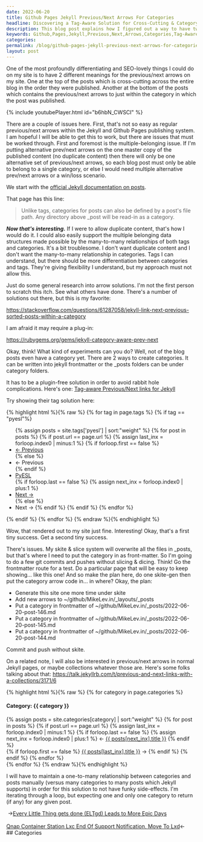 ```yaml
---
date: 2022-06-20
title: Github Pages Jekyll Previous/Next Arrows For Categories
headline: Discovering a Tag-Aware Solution for Cross-Cutting & Category-Specific Navigation Arrows on Github Pages Jekyll
description: This blog post explains how I figured out a way to have two different meanings for the previous/next arrows on my site, without having to use a plugin. I found a tag-aware solution that worked for me and then implemented a one-to-many relationship between categories. I'm sharing my journey and the solutions I found so readers can benefit from my experience.
keywords: Github,Pages,Jekyll,Previous,Next,Arrows,Categories,Tag-Aware,Solution,Skite,Slice,System,Frontmatter,Route,Test,Generate,Site,Layouts,Posts,Commit,Push,Maintain,One-to-Many,Relationship
categories: 
permalink: /blog/github-pages-jekyll-previous-next-arrows-for-categories/
layout: post
---
```



One of the most profoundly differentiating and SEO-lovely things I could do on
my site is to have 2 different meanings for the previous/next arrows on my
site. One at the top of the posts which is cross-cutting across the entire blog
in the order they were published. Another at the bottom of the posts which
contains the previous/next arrows to just within the category in which the post
was published.

{% include youtubePlayer.html id="b6hbN_CWSCI" %}

There are a couple of issues here. First, that's not so easy as regular
previous/next arrows within the Jekyll and Github Pages publishing system. I am
hopeful I will be able to get this to work, but there are issues that must be
worked through. First and foremost is the multiple-belonging issue. If I'm
putting alternative prev/next arrows on the one master copy of the published
content (no duplicate content) then there will only be one alternative set of
previous/next arrows, so each blog post must only be able to belong to a single
category, or else I would need multiple alternative prev/next arrows or a
win/loss scenario.

We start with the [official Jekyll documentation on posts](https://jekyllrb.com/docs/posts/).

That page has this line:

> Unlike tags, categories for posts can also be defined by a post's file path.
> Any directory above \_post will be read-in as a category.

***Now that's interesting.*** If I were to allow duplicate content, that's how
I would do it. I could also easily support the multiple belonging data
structures made possible by the many-to-many relationships of both tags and
categories. It's a bit troublesome. I don't want duplicate content and I don't
want the many-to-many relationship in categories. Tags I can understand, but
there should be more differentiation between categories and tags. They're
giving flexibility I understand, but my approach must not allow this.

Just do some general research into arrow solutions. I'm not the first person to
scratch this itch. See what others have done. There's a number of solutions
out there, but this is my favorite:

https://stackoverflow.com/questions/61287058/jekyll-link-next-previous-sorted-posts-within-a-category

I am afraid it may require a plug-in:

https://rubygems.org/gems/jekyll-category-aware-prev-next

Okay, think! What kind of experiments can you do? Well, not of the blog posts
even have a category yet. There are 2 ways to create categories. It can be
written into jekyll frontmatter or the \_posts folders can be under category
folders.

It has to be a plugin-free solution in order to avoid rabbit hole
complications. Here's one: [Tag-aware Previous/Next links for Jekyll](http://seanlaw.github.io/2015/02/22/tag-aware-previous-next-links-for-jekyll/)

Try showing their tag solution here:

{% highlight html %}{% raw %}
{% for tag in page.tags %}
  {% if tag == "pyesl"%}
    <ul>
      {% assign posts = site.tags['pyesl'] | sort:"weight" %}
      {% for post in posts %}
        {% if post.url == page.url %}
          {% assign last_inx = forloop.index0 | minus:1 %}
          {% if forloop.first == false %}
            <li class="prev"><a href="{{ BASE_PATH }}{{ posts[last_inx].url }}" title="{{ posts[last_inx].title }}">&larr; Previous</a></li>
          {% else %}
            <li class="prev disabled"><a>&larr; Previous</a></li>
          {% endif %}
          <li><a href="{{ BASE_PATH }}{{ site.JB.pyesl_path }}">PyESL</a></li>
          {% if forloop.last == false %}
            {% assign next_inx = forloop.index0 | plus:1 %}
            <li class="next"><a href="{{ BASE_PATH }}{{ posts[next_inx].url }}" title="{{ posts[next_inx].title }}">Next &rarr;</a></li>
          {% else %}
            <li class="next disabled"><a>Next &rarr;</a>
          {% endif %}
        {% endif %}
      {% endfor %}
    </ul>
  {% endif %}
{% endfor %}
{% endraw %}{% endhighlight %}

Wow, that rendered out to my site just fine. Interesting! Okay, that's a first
tiny success. Get a second tiny success.

There's issues. My skite & slice system will overwrite all the files in
\_posts, but that's where I need to put the category in as front-matter. So I'm
going to do a few git commits and pushes without slicing & dicing. Think! Go
the frontmatter route for a test. Do a particular page that will be easy to
keep showing... like this one! And so make the plan here, do one skite-gen then
put the category arrow code in... in where? Okay, the plan:

- Generate this site one more time under skite
- Add new arrows to ~/github/MikeLev.in/\_layouts/\_posts
- Put a category in frontmatter of ~/github/MikeLev.in/\_posts/2022-06-20-post-146.md
- Put a category in frontmatter of ~/github/MikeLev.in/\_posts/2022-06-20-post-145.md
- Put a category in frontmatter of ~/github/MikeLev.in/\_posts/2022-06-20-post-144.md

Commit and push without skite.

On a related note, I will also be interested in previous/next arrows in normal
Jekyll pages, or maybe collections whatever those are. Here's some folks
talking about that: https://talk.jekyllrb.com/t/previous-and-next-links-with-a-collections/3171/6

{% highlight html %}{% raw %}
{% for category in page.categories %}
<h4>Category: {{ category }}</h4>
<div class="spacer">
  <div class="post-nav">
    <div class="post-nav-prev">
    {% assign posts = site.categories[category] | sort:"weight" %}
    {% for post in posts %}
      {% if post.url == page.url %}
        {% assign last_inx = forloop.index0 | minus:1 %}
        {% if forloop.last == false %}
          {% assign next_inx = forloop.index0 | plus:1 %}
          &larr;&nbsp;<a href="{{ BASE_PATH }}{{ posts[next_inx].url }}">{{ posts[next_inx].title }}</a>
        {% endif %}
        </div>
        <div class="post-nav-next">
        {% if forloop.first == false %}
          <a href="{{ BASE_PATH }}{{ posts[last_inx].url }}">{{ posts[last_inx].title }}</a>&nbsp;&rarr;
        {% endif %}
      {% endif %}
    {% endfor %}
    </div>
  </div>
</div>
{% endfor %}
{% endraw %}{% endhighlight %}

I will have to maintain a one-to-many relationship between categories and posts
manually (versus many categories to many posts which Jekyll supports) in order
for this solution to not have funky side-effects. I'm iterating through a loop,
but expecting one and only one category to return (if any) for any given post.


<div class="post-nav"><div class="post-nav-prev"><span class="arrow">&nbsp;&rarr;</span><a href="/blog/every-little-thing-gets-done-eltgd-leads-to-more-epic-days/">Every Little Thing gets done (ELTgd) Leads to More Epic Days</a></div> &nbsp; <div class="post-nav-next"><a href="/blog/qnap-container-station-lxc-end-of-support-notification-move-to-lxd/">Qnap Container Station Lxc End Of Support Notification, Move To Lxd</a><span class="arrow">&larr;&nbsp;</span></div></div>
## Categories

<ul></ul>